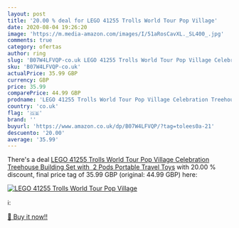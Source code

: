 ```yaml
---
layout: post
title: '20.00 % deal for LEGO 41255 Trolls World Tour Pop Village'
date: 2020-08-04 19:26:20
image: 'https://m.media-amazon.com/images/I/51aRosCavXL._SL400_.jpg'
comments: true
category: ofertas
author: ring
slug: 'B07W4LFVQP-co.uk LEGO 41255 Trolls World Tour Pop Village Celebration...'
sku: 'B07W4LFVQP-co.uk'
actualPrice: 35.99 GBP
currency: GBP
price: 35.99
comparePrice: 44.99 GBP
prodname: 'LEGO 41255 Trolls World Tour Pop Village Celebration Treehouse Building Set with  2 Pods  Portable Travel Toys'
country: 'co.uk'
flag: '🇬🇧'
brand: ''
buyurl: 'https://www.amazon.co.uk/dp/B07W4LFVQP/?tag=tolees0a-21'
descuento: '20.00'
average: '35.99'
---
```


There's a deal [LEGO 41255 Trolls World Tour Pop Village Celebration Treehouse Building Set with  2 Pods  Portable Travel Toys](https://www.amazon.co.uk/dp/B07W4LFVQP/?tag=tolees0a-21)  with  20.00 % discount, final price tag of  35.99 GBP (original: 44.99 GBP) here:

[![LEGO 41255 Trolls World Tour Pop Village](https://m.media-amazon.com/images/I/51aRosCavXL._SL400_.jpg)](https://www.amazon.co.uk/dp/B07W4LFVQP/?tag=tolees0a-21)

ℹ️:


[🛒 Buy it now!!](https://www.amazon.co.uk/dp/B07W4LFVQP/?tag=tolees0a-21)
